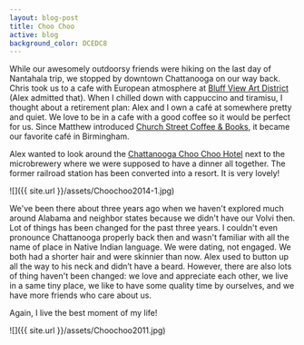 ```yaml
---
layout: blog-post
title: Choo Choo
active: blog
background_color: DCEDC8
---
```


While our awesomely outdoorsy friends were hiking on the last day of Nantahala trip, we stopped by downtown Chattanooga on our way back. Chris took us to a cafe with European atmosphere at [Bluff View Art District](www.bluffviewartdistrict.com/) (Alex admitted that). When I chilled down with cappuccino and tiramisu, I thought about a retirement plan: Alex and I own a café at somewhere pretty and quiet. We love to be in a cafe with a good coffee so it would be perfect for us. Since Matthew introduced [Church Street Coffee & Books](http://www.churchstreetshop.com/), it became our favorite café in Birmingham.

Alex wanted to look around the [Chattanooga Choo Choo Hotel](http://www.choochoo.com/) next to the microbrewery where we were supposed to have a dinner all together. The former railroad station has been converted into a resort. It is very lovely!

![]({{ site.url }}/assets/Choochoo2014-1.jpg)

We've been there about three years ago when we haven't explored much around Alabama and neighbor states because we didn't have our Volvi then. Lot of things has been changed for the past three years. I couldn't even pronounce Chattanooga properly back then and wasn't familiar with all the name of place in Native Indian language. We were dating, not engaged. We both had a shorter hair and were skinnier than now. Alex used to button up all the way to his neck and didn’t have a beard. However, there are also lots of thing haven't been changed: we love and appreciate each other, we live in a same tiny place, we like to have some quality time by ourselves, and we have more friends who care about us.

Again, I live the best moment of my life!

![]({{ site.url }}/assets/Choochoo2011.jpg)
